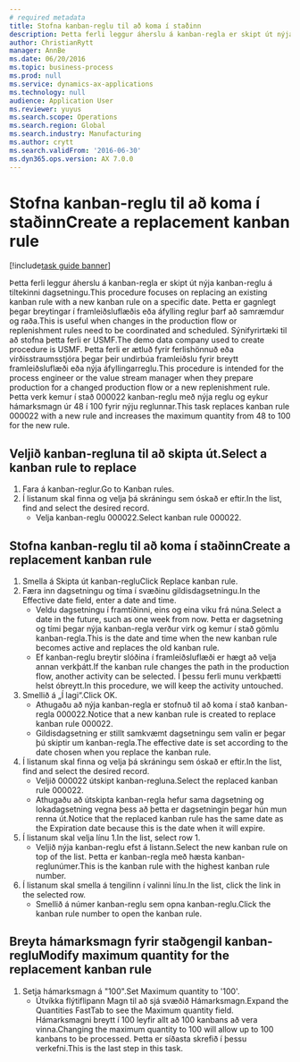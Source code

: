 ```yaml
--- 
# required metadata 
title: Stofna kanban-reglu til að koma í staðinn
description: Þetta ferli leggur áherslu á kanban-regla er skipt út nýja kanban-reglu á tiltekinni dagsetningu.
author: ChristianRytt
manager: AnnBe
ms.date: 06/20/2016
ms.topic: business-process
ms.prod: null
ms.service: dynamics-ax-applications
ms.technology: null
audience: Application User
ms.reviewer: yuyus
ms.search.scope: Operations
ms.search.region: Global
ms.search.industry: Manufacturing
ms.author: crytt
ms.search.validFrom: '2016-06-30'
ms.dyn365.ops.version: AX 7.0.0
---
```

# <a name="create-a-replacement-kanban-rule"></a><span data-ttu-id="94bde-103">Stofna kanban-reglu til að koma í staðinn</span><span class="sxs-lookup"><span data-stu-id="94bde-103">Create a replacement kanban rule</span></span>

[!include[task guide banner](../../includes/task-guide-banner.md)]

<span data-ttu-id="94bde-104">Þetta ferli leggur áherslu á kanban-regla er skipt út nýja kanban-reglu á tiltekinni dagsetningu.</span><span class="sxs-lookup"><span data-stu-id="94bde-104">This procedure focuses on replacing an existing kanban rule with a new kanban rule on a specific date.</span></span> <span data-ttu-id="94bde-105">Þetta er gagnlegt þegar breytingar í framleiðsluflæðis eða áfylling reglur þarf að samræmdur og raða.</span><span class="sxs-lookup"><span data-stu-id="94bde-105">This is useful when changes in the production flow or replenishment rules need to be coordinated and scheduled.</span></span> <span data-ttu-id="94bde-106">Sýnifyrirtæki til að stofna þetta ferli er USMF.</span><span class="sxs-lookup"><span data-stu-id="94bde-106">The demo data company used to create procedure is USMF.</span></span> <span data-ttu-id="94bde-107">Þetta ferli er ætluð fyrir ferlishönnuð eða virðisstraumsstjóra þegar þeir undirbúa framleiðslu fyrir breytt framleiðsluflæði eða nýja áfyllingarreglu.</span><span class="sxs-lookup"><span data-stu-id="94bde-107">This procedure is intended for the process engineer or the value stream manager when they prepare production for a changed production flow or a new replenishment rule.</span></span> <span data-ttu-id="94bde-108">Þetta verk kemur í stað 000022 kanban-reglu með nýja reglu og eykur hámarksmagn úr 48 í 100 fyrir nýju reglunnar.</span><span class="sxs-lookup"><span data-stu-id="94bde-108">This task replaces kanban rule 000022 with a new rule and increases the maximum quantity from 48 to 100 for the new rule.</span></span>


## <a name="select-a-kanban-rule-to-replace"></a><span data-ttu-id="94bde-109">Veljið kanban-regluna til að skipta út.</span><span class="sxs-lookup"><span data-stu-id="94bde-109">Select a kanban rule to replace</span></span>
1. <span data-ttu-id="94bde-110">Fara á kanban-reglur.</span><span class="sxs-lookup"><span data-stu-id="94bde-110">Go to Kanban rules.</span></span>
2. <span data-ttu-id="94bde-111">Í listanum skal finna og velja þá skráningu sem óskað er eftir.</span><span class="sxs-lookup"><span data-stu-id="94bde-111">In the list, find and select the desired record.</span></span>
    * <span data-ttu-id="94bde-112">Velja kanban-reglu 000022.</span><span class="sxs-lookup"><span data-stu-id="94bde-112">Select kanban rule 000022.</span></span>  

## <a name="create-a-replacement-kanban-rule"></a><span data-ttu-id="94bde-113">Stofna kanban-reglu til að koma í staðinn</span><span class="sxs-lookup"><span data-stu-id="94bde-113">Create a replacement kanban rule</span></span>
1. <span data-ttu-id="94bde-114">Smella á Skipta út kanban-reglu</span><span class="sxs-lookup"><span data-stu-id="94bde-114">Click Replace kanban rule.</span></span>
2. <span data-ttu-id="94bde-115">Færa inn dagsetningu og tíma í svæðinu gildisdagsetningu.</span><span class="sxs-lookup"><span data-stu-id="94bde-115">In the Effective date field, enter a date and time.</span></span>
    * <span data-ttu-id="94bde-116">Veldu dagsetningu í framtíðinni, eins og eina viku frá núna.</span><span class="sxs-lookup"><span data-stu-id="94bde-116">Select a date in the future, such as one week from now.</span></span> <span data-ttu-id="94bde-117">Þetta er dagsetning og tími þegar nýja kanban-regla verður virk og kemur í stað gömlu kanban-regla.</span><span class="sxs-lookup"><span data-stu-id="94bde-117">This is the date and time when the new kanban rule becomes active and replaces the old kanban rule.</span></span>  
    * <span data-ttu-id="94bde-118">Ef kanban-reglu breytir slóðina í framleiðsluflæði er hægt að velja annan verkþátt.</span><span class="sxs-lookup"><span data-stu-id="94bde-118">If the kanban rule changes the path in the production flow,  another activity can be selected.</span></span>  <span data-ttu-id="94bde-119">Í þessu ferli munu verkþætti helst óbreytt.</span><span class="sxs-lookup"><span data-stu-id="94bde-119">In this procedure, we will keep the activity untouched.</span></span>  
3. <span data-ttu-id="94bde-120">Smellið á „Í lagi“.</span><span class="sxs-lookup"><span data-stu-id="94bde-120">Click OK.</span></span>
    * <span data-ttu-id="94bde-121">Athugaðu að nýja kanban-regla er stofnuð til að koma í stað kanban-regla 000022.</span><span class="sxs-lookup"><span data-stu-id="94bde-121">Notice that a new kanban rule is created to replace kanban rule 000022.</span></span>  
    * <span data-ttu-id="94bde-122">Gildisdagsetning er stillt samkvæmt dagsetningu sem valin er þegar þú skiptir um kanban-regla.</span><span class="sxs-lookup"><span data-stu-id="94bde-122">The effective date is set according to the date chosen when you replace the kanban rule.</span></span>  
4. <span data-ttu-id="94bde-123">Í listanum skal finna og velja þá skráningu sem óskað er eftir.</span><span class="sxs-lookup"><span data-stu-id="94bde-123">In the list, find and select the desired record.</span></span>
    * <span data-ttu-id="94bde-124">Veljið 000022 útskipt kanban-regluna.</span><span class="sxs-lookup"><span data-stu-id="94bde-124">Select the replaced kanban rule 000022.</span></span>  
    * <span data-ttu-id="94bde-125">Athugaðu að útskipta kanban-regla hefur sama dagsetning og lokadagsetning vegna þess að þetta er dagsetningin þegar hún mun renna út.</span><span class="sxs-lookup"><span data-stu-id="94bde-125">Notice that the replaced kanban rule has the same date as the Expiration date because this is the date when it will expire.</span></span>  
5. <span data-ttu-id="94bde-126">Í listanum skal velja línu 1.</span><span class="sxs-lookup"><span data-stu-id="94bde-126">In the list, select row 1.</span></span>
    * <span data-ttu-id="94bde-127">Veljið nýja kanban-reglu efst á listann.</span><span class="sxs-lookup"><span data-stu-id="94bde-127">Select the new kanban rule on top of the list.</span></span> <span data-ttu-id="94bde-128">Þetta er kanban-regla með hæsta kanban-reglunúmer.</span><span class="sxs-lookup"><span data-stu-id="94bde-128">This is the kanban rule with the highest kanban rule number.</span></span>  
6. <span data-ttu-id="94bde-129">Í listanum skal smella á tengilinn í valinni línu.</span><span class="sxs-lookup"><span data-stu-id="94bde-129">In the list, click the link in the selected row.</span></span>
    * <span data-ttu-id="94bde-130">Smellið á númer kanban-reglu sem opna kanban-reglu.</span><span class="sxs-lookup"><span data-stu-id="94bde-130">Click the kanban rule number to open the kanban rule.</span></span>  

## <a name="modify-maximum-quantity-for-the-replacement-kanban-rule"></a><span data-ttu-id="94bde-131">Breyta hámarksmagn fyrir staðgengil kanban-reglu</span><span class="sxs-lookup"><span data-stu-id="94bde-131">Modify maximum quantity for the replacement kanban rule</span></span>
1. <span data-ttu-id="94bde-132">Setja hámarksmagn á "100".</span><span class="sxs-lookup"><span data-stu-id="94bde-132">Set Maximum quantity to '100'.</span></span>
    * <span data-ttu-id="94bde-133">Útvíkka flýtiflipann Magn til að sjá svæðið Hámarksmagn.</span><span class="sxs-lookup"><span data-stu-id="94bde-133">Expand the Quantities FastTab to see the Maximum quantity field.</span></span> <span data-ttu-id="94bde-134">Hámarksmagni breytt í 100 leyfir allt að 100 kanbans að vera vinna.</span><span class="sxs-lookup"><span data-stu-id="94bde-134">Changing the maximum quantity to 100 will allow up to 100 kanbans to be processed.</span></span>    <span data-ttu-id="94bde-135">Þetta er síðasta skrefið í þessu verkefni.</span><span class="sxs-lookup"><span data-stu-id="94bde-135">This is the last step in this task.</span></span>  


